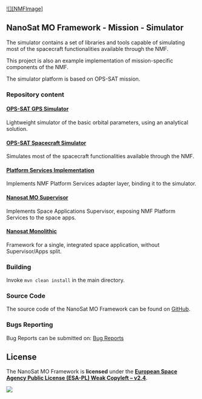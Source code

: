[![][NMFImage]][NanoSat MO Framework]

## NanoSat MO Framework - Mission - Simulator

The simulator contains a set of libraries and tools capable of simulating
most of the spacecraft functionalities available through the NMF.

This project is also an example implementation of mission-specific components of the NMF.

The simulator platform is based on OPS-SAT mission.

### Repository content

#### [OPS-SAT GPS Simulator](opssat-gps-simulator)

Lightweight simulator of the basic orbital parameters, using an analytical solution.

#### [OPS-SAT Spacecraft Simulator](opssat-spacecraft-simulator)

Simulates most of the spacecraft functionalities available through the NMF.

#### [Platform Services Implementation](platform-services-impl)

Implements NMF Platform Services adapter layer, binding it to the simulator.

#### [Nanosat MO Supervisor](nanosat-mo-supervisor)
Implements Space Applications Supervisor, exposing NMF Platform Services to the space apps.

#### [Nanosat Monolithic](nanosat-monolithic)

Framework for a single, integrated space application, without Supervisor/Apps split.

### Building

Invoke `mvn clean install` in the main directory.

### Source Code

The source code of the NanoSat MO Framework can be found on [GitHub].

### Bugs Reporting

Bug Reports can be submitted on: [Bug Reports]


## License

The NanoSat MO Framework is **licensed** under the **[European Space Agency Public License (ESA-PL) Weak Copyleft – v2.4]**.

[![][ESAImage]][website]

[ESAImage]: http://www.esa.int/esalogo/images/logotype/img_colorlogo_darkblue.gif
[European Space Agency Public License (ESA-PL) Weak Copyleft – v2.4]: https://github.com/esa/nanosat-mo-framework/blob/master/LICENCE.md
[GitHub]: https://github.com/esa
[Bug Reports]: https://github.com/esa/nanosat-mo-framework/issues
[website]: http://www.esa.int/
[NanoSat MO Framework]: https://nanosat-mo-framework.github.io/

